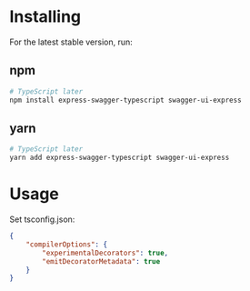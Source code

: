 # Installing

For the latest stable version, run:

## npm

```sh
# TypeScript later
npm install express-swagger-typescript swagger-ui-express

```

## yarn

```sh
# TypeScript later
yarn add express-swagger-typescript swagger-ui-express

```

# Usage

Set tsconfig.json:

```json
{
    "compilerOptions": {
        "experimentalDecorators": true,
        "emitDecoratorMetadata": true
    }
}
```